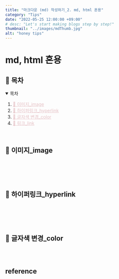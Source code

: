 ```yaml
---
title: "마크다운 (md) 작성하기_2. md, html 혼용"
category: "Tips"
date: "2022-05-25 12:00:00 +09:00"
# desc: "Let's start making blogs step by step!"
thumbnail: "../images/mdThumb.jpg"
alt: "honey tips"
---
```



# md, html 혼용


<h2 id="table-of-contents">🔎 목차</h2>
<details open="open">
  <summary> 목차</summary>
  <ol>
    <li><a href="#01" style="color:#E5C1C5">👀 이미지_image</a></li>
    <li><a href="#02" style="color:#E5C1C5">👀 하이퍼링크_hyperlink</a></li>
    <li><a href="#03" style="color:#E5C1C5">👀 글자색 변경_color</a></li>
    <li><a href="#04" style="color:#E5C1C5">👀 링크_link</a></li>
  </ol>
</details>

<br>
<h2 id="01">👀 이미지_image</h2>
<br>

```md
```



<br>
<h2 id="02">👀 하이퍼링크_hyperlink</h2>
<br>

```md
```


<br>
<h2 id="03">👀 글자색 변경_color</h2>
<br>

```md
```


## reference

